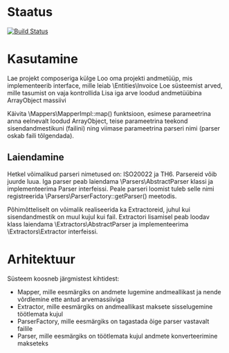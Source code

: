 Staatus
========================
[![Build Status](https://travis-ci.org/Shmarkus/PIM.png)](https://travis-ci.org/Shmarkus/PIM)

Kasutamine
========================
Lae projekt composeriga külge
Loo oma projekti andmetüüp, mis implementeerib interface, mille leiab \Entities\Invoice 
Loe süsteemist arved, mille tasumist on vaja kontrollida
Lisa iga arve loodud andmetüübina ArrayObject massiivi

Käivita \Mappers\MapperImpl::map() funktsioon, esimese parameetrina anna eelnevalt loodud ArrayObject, teise parameetrina
teekond sisendandmestikuni (failini) ning viimase parameetrina parseri nimi (parser oskab faili tõlgendada).

Laiendamine
-----------------------
Hetkel võimalikud parseri nimetused on: ISO20022 ja TH6. Parsereid võib juurde luua. Iga parser peab laiendama 
\Parsers\AbstractParser klassi ja implementeerima Parser interfeissi. Peale parseri loomist tuleb selle nimi registreerida
\Parsers\ParserFactory::getParser() meetodis.

Põhimõtteliselt on võimalik realiseerida ka Extractoreid, juhul kui sisendandmestik on muul kujul kui fail. Extractori
lisamisel peab loodav klass laiendama \Extractors\AbstractParser ja implementeerima \Extractors\Extractor interfeissi. 

Arhitektuur
========================
Süsteem koosneb järgmistest kihtidest: 
 - Mapper, mille eesmärgiks on andmete lugemine andmeallikast ja nende võrdlemine ette antud arvemassiiviga
 - Extractor, mille eesmärgiks on andmeallikast maksete sisselugemine töötlemata kujul
 - ParserFactory, mille eesmärgiks on tagastada õige parser vastavalt failile
 - Parser, mille eesmärgiks on töötlemata kujul andmete konverteerimine makseteks